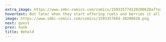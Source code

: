 ```yaml
---
extra_image: https://www.smbc-comics.com/comics/159335774120200628after.png
hovertext: But later when they start offering roots and berries it all gets a little too on the nose.
image: https://www.smbc-comics.com/comics/1593357664-20200628.png
next: quest
prev: honk
title: Behold
---
```

